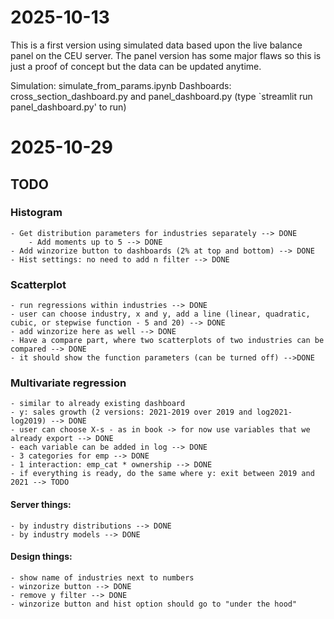 # 2025-10-13
This is a first version using simulated data based upon the live balance panel on the CEU server. The panel version has some major flaws so this is just a proof of concept but the data can be updated anytime.

Simulation: simulate_from_params.ipynb
Dashboards: cross_section_dashboard.py and panel_dashboard.py (type `streamlit run panel_dashboard.py' to run)

# 2025-10-29

## TODO

### Histogram

    - Get distribution parameters for industries separately --> DONE
        - Add moments up to 5 --> DONE
    - Add winzorize button to dashboards (2% at top and bottom) --> DONE
    - Hist settings: no need to add n filter --> DONE

### Scatterplot
    - run regressions within industries --> DONE
    - user can choose industry, x and y, add a line (linear, quadratic, cubic, or stepwise function - 5 and 20) --> DONE
    - add winzorize here as well --> DONE
    - Have a compare part, where two scatterplots of two industries can be compared --> DONE
    - it should show the function parameters (can be turned off) -->DONE

### Multivariate regression
    - similar to already existing dashboard
    - y: sales growth (2 versions: 2021-2019 over 2019 and log2021-log2019) --> DONE
    - user can choose X-s - as in book -> for now use variables that we already export --> DONE
    - each variable can be added in log --> DONE
    - 3 categories for emp --> DONE
    - 1 interaction: emp_cat * ownership --> DONE
    - if everything is ready, do the same where y: exit between 2019 and 2021 --> TODO

#### Server things: 
    - by industry distributions --> DONE
    - by industry models --> DONE

#### Design things:
    - show name of industries next to numbers
    - winzorize button --> DONE
    - remove y filter --> DONE
    - winzorize button and hist option should go to "under the hood"